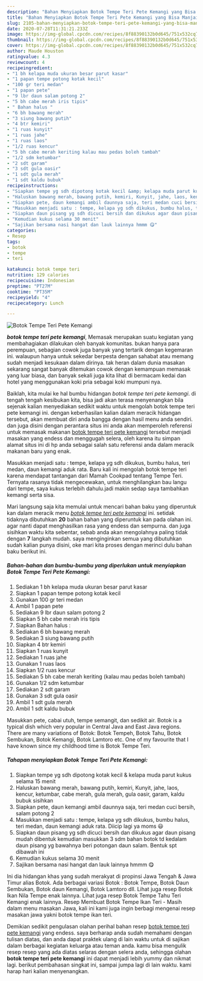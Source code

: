 ```yaml
---
description: "Bahan Menyiapkan Botok Tempe Teri Pete Kemangi yang Bisa Manjain Lidah"
title: "Bahan Menyiapkan Botok Tempe Teri Pete Kemangi yang Bisa Manjain Lidah"
slug: 2105-bahan-menyiapkan-botok-tempe-teri-pete-kemangi-yang-bisa-manjain-lidah
date: 2020-07-28T11:31:21.233Z
image: https://img-global.cpcdn.com/recipes/8f88390132b0d645/751x532cq70/botok-tempe-teri-pete-kemangi-foto-resep-utama.jpg
thumbnail: https://img-global.cpcdn.com/recipes/8f88390132b0d645/751x532cq70/botok-tempe-teri-pete-kemangi-foto-resep-utama.jpg
cover: https://img-global.cpcdn.com/recipes/8f88390132b0d645/751x532cq70/botok-tempe-teri-pete-kemangi-foto-resep-utama.jpg
author: Maude Houston
ratingvalue: 4.3
reviewcount: 4
recipeingredient:
- "1 bh kelapa muda ukuran besar parut kasar"
- "1 papan tempe potong kotak kecil"
- "100 gr teri medan"
- "1 papan pete"
- "9 lbr daun salam potong 2"
- "5 bh cabe merah iris tipis"
- " Bahan halus "
- "6 bh bawang merah"
- "3 siung bawang putih"
- "4 btr kemiri"
- "1 ruas kunyit"
- "1 ruas jahe"
- "1 ruas laos"
- "1/2 ruas kencur"
- "5 bh cabe merah keriting kalau mau pedas boleh tambah"
- "1/2 sdm ketumbar"
- "2 sdt garam"
- "3 sdt gula oasir"
- "1 sdt gula merah"
- "1 sdt kaldu bubuk"
recipeinstructions:
- "Siapkan tempe yg sdh dipotong kotak kecil &amp; kelapa muda parut kukus selama 15 menit"
- "Haluskan bawang merah, bawang putih, kemiri, Kunyit, jahe, laos, kencur, ketumbar, cabe merah, gula merah, gula oasir, garam, kaldu bubuk sisihkan"
- "Siapkan pete, daun kemangi ambil daunnya saja, teri medan cuci bersih, salam potong 2"
- "Masukkan menjadi satu : tempe, kelapa yg sdh dikukus, bumbu halus, teri medan, daun kemangi aduk rata. Diicip lagi ya moms 😃"
- "Siapkan daun pisang yg sdh dicuci bersih dan dikukus agar daun pisang mudah dibentuk kemudian masukkan 3 sdm bahan botok td kedalam daun pisang yg bawahnya beri potongan daun salam. Bentuk spt dibawah ini"
- "Kemudian kukus selama 30 menit"
- "Sajikan bersama nasi hangat dan lauk lainnya hmmm 😋"
categories:
- Resep
tags:
- botok
- tempe
- teri

katakunci: botok tempe teri 
nutrition: 129 calories
recipecuisine: Indonesian
preptime: "PT27M"
cooktime: "PT35M"
recipeyield: "4"
recipecategory: Lunch

---
```



![Botok Tempe Teri Pete Kemangi](https://img-global.cpcdn.com/recipes/8f88390132b0d645/751x532cq70/botok-tempe-teri-pete-kemangi-foto-resep-utama.jpg)

<b><i>botok tempe teri pete kemangi</i></b>, Memasak merupakan suatu kegiatan yang membahagiakan dilakukan oleh banyak komunitas. bukan hanya para perempuan, sebagian cowok juga banyak yang tertarik dengan kegemaran ini. walaupun hanya untuk sekedar berpesta dengan sahabat atau memang sudah menjadi kesukaan dalam dirinya. tak heran dalam dunia masakan sekarang sangat banyak ditemukan cowok dengan kemampuan memasak yang luar biasa, dan banyak sekali juga kita lihat di bermacam kedai dan hotel yang menggunakan koki pria sebagai koki mumpuni nya.

Baiklah, kita mulai ke hal bumbu hidangan <i>botok tempe teri pete kemangi</i>. di tengah tengah kesibukan kita, bisa jadi akan terasa menyenangkan bila sejenak kalian menyediakan sedikit waktu untuk mengolah botok tempe teri pete kemangi ini. dengan keberhasilan kalian dalam meracik hidangan tersebut, akan membuat diri anda bangga dengan hasil menu anda sendiri. dan juga disini dengan perantara situs ini anda akan memperoleh referensi untuk memasak makanan <u>botok tempe teri pete kemangi</u> tersebut menjadi masakan yang endess dan menggugah selera, oleh karena itu simpan alamat situs ini di hp anda sebagai salah satu referensi anda dalam meracik makanan baru yang enak.

Masukkan menjadi satu : tempe, kelapa yg sdh dikukus, bumbu halus, teri medan, daun kemangi aduk rata. Baru kali ini mengolah botok tempe teri karena mendapat tantangan dari Mamah Cookpad tentang Tempe Teri. Ternyata rasanya tidak mengecewakan, untuk menghilangkan bau langu dari tempe, saya kukus terlebih dahulu.jadi makin sedap saya tambahkan kemangi serta sisa.


Mari langsung saja kita memulai untuk mencari bahan baku yang diperuntuk kan dalam meracik menu <u><i>botok tempe teri pete kemangi</i></u> ini. setidak tidaknya dibutuhkan <b>20</b> bahan bahan yang diperuntuk kan pada olahan ini. agar nanti dapat menghasilkan rasa yang endess dan sempurna. dan juga sisihkan waktu kita sebentar, sebab anda akan mengolahnya paling tidak dengan <b>7</b> langkah mudah. saya menginginkan semua yang dibutuhkan sudah kalian punya disini, oke mari kita proses dengan merinci dulu bahan baku berikut ini.

<!--inarticleads1-->

##### Bahan-bahan dan bumbu-bumbu yang diperlukan untuk menyiapkan Botok Tempe Teri Pete Kemangi:

1. Sediakan 1 bh kelapa muda ukuran besar parut kasar
1. Siapkan 1 papan tempe potong kotak kecil
1. Gunakan 100 gr teri medan
1. Ambil 1 papan pete
1. Sediakan 9 lbr daun salam potong 2
1. Siapkan 5 bh cabe merah iris tipis
1. Siapkan  Bahan halus :
1. Sediakan 6 bh bawang merah
1. Sediakan 3 siung bawang putih
1. Siapkan 4 btr kemiri
1. Siapkan 1 ruas kunyit
1. Sediakan 1 ruas jahe
1. Gunakan 1 ruas laos
1. Siapkan 1/2 ruas kencur
1. Sediakan 5 bh cabe merah keriting (kalau mau pedas boleh tambah)
1. Gunakan 1/2 sdm ketumbar
1. Sediakan 2 sdt garam
1. Gunakan 3 sdt gula oasir
1. Ambil 1 sdt gula merah
1. Ambil 1 sdt kaldu bubuk


Masukkan pete, cabai utuh, tempe semangit, dan sedikit air. Botok is a typical dish which very popular in Central Java and East Java regions. There are many variations of Botok: Botok Tempeh, Botok Tahu, Botok Sembukan, Botok Kemangi, Botok Lamtoro etc. One of my favourite that I have known since my childhood time is Botok Tempe Teri. 

<!--inarticleads2-->

##### Tahapan menyiapkan Botok Tempe Teri Pete Kemangi:

1. Siapkan tempe yg sdh dipotong kotak kecil &amp; kelapa muda parut kukus selama 15 menit
1. Haluskan bawang merah, bawang putih, kemiri, Kunyit, jahe, laos, kencur, ketumbar, cabe merah, gula merah, gula oasir, garam, kaldu bubuk sisihkan
1. Siapkan pete, daun kemangi ambil daunnya saja, teri medan cuci bersih, salam potong 2
1. Masukkan menjadi satu : tempe, kelapa yg sdh dikukus, bumbu halus, teri medan, daun kemangi aduk rata. Diicip lagi ya moms 😃
1. Siapkan daun pisang yg sdh dicuci bersih dan dikukus agar daun pisang mudah dibentuk kemudian masukkan 3 sdm bahan botok td kedalam daun pisang yg bawahnya beri potongan daun salam. Bentuk spt dibawah ini
1. Kemudian kukus selama 30 menit
1. Sajikan bersama nasi hangat dan lauk lainnya hmmm 😋


Ini dia hidangan khas yang sudah merakyat di propinsi Jawa Tengah &amp; Jawa Timur alias Botok. Ada berbagai variasi Botok : Botok Tempe, Botok Daun Sembukan, Botok daun Kemangi, Botok Lamtoro dll. Lihat juga resep Botok Ikan Nila Tempe enak lainnya. Lihat juga resep Botok Tempe Tahu Teri Kemangi enak lainnya. Resep Membuat Botok Tempe Ikan Teri - Masih dalam menu masakan Jawa, kali ini kami juga ingin berbagi mengenai resep masakan jawa yakni botok tempe ikan teri. 

Demikian sedikit pengulasan olahan perihal bahan resep <u>botok tempe teri pete kemangi</u> yang endess. saya berharap anda sudah memahami dengan tulisan diatas, dan anda dapat praktek ulang di lain waktu untuk di sajikan dalam berbagai kegiatan keluarga atau teman anda. kamu bisa mengulik resep resep yang ada diatas selaras dengan selera anda, sehingga olahan <b>botok tempe teri pete kemangi</b> ini dapat menjadi lebih yummy dan nikmat lagi. berikut pembahasan singkat ini, sampai jumpa lagi di lain waktu. kami harap hari kalian menyenangkan.

